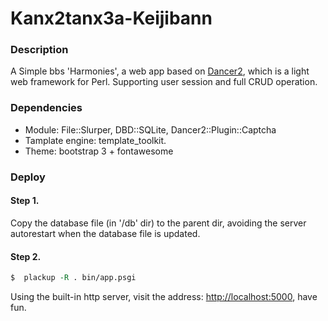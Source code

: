 Kanx2tanx3a-Keijibann
==========================

### Description
A Simple bbs 'Harmonies', a web app based on [Dancer2](http://perldancer.org/), which is a light web framework for Perl. Supporting user session and full CRUD operation.

### Dependencies
* Module: File::Slurper, DBD::SQLite, Dancer2::Plugin::Captcha
* Tamplate engine: template_toolkit.
* Theme: bootstrap 3 + fontawesome

### Deploy

#### Step 1. 
Copy the database file (in '/db' dir) to the parent dir, avoiding the server autorestart when the database file is updated.

#### Step 2.
```perl
$  plackup -R . bin/app.psgi
```

Using the built-in http server, visit the address: [http://localhost:5000](http://localhost:5000), have fun.

